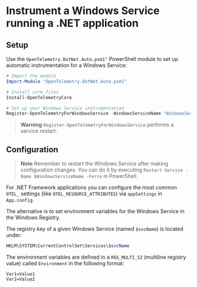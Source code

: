 # Instrument a Windows Service running a .NET application

## Setup

Use the `OpenTelemetry.DotNet.Auto.psm1"` PowerShell module
to set up automatic instrumentation for a Windows Service:

```powershell
# Import the module
Import-Module "OpenTelemetry.DotNet.Auto.psm1"

# Install core files
Install-OpenTelemetryCore

# Set up your Windows Service instrumentation
Register-OpenTelemetryForWindowsService -WindowsServiceName "WindowsServiceName" -OTelServiceName "MyServiceDisplayName"
```

> **Warning**
> `Register-OpenTelemetryForWindowsService` performs a service restart.

## Configuration

> **Note**
> Remember to restart the Windows Service after making configuration changes.
> You can do it by executing
> `Restart-Service -Name $WindowsServiceName -Force` in PowerShell.

For .NET Framework applications you can configure the most common `OTEL_` settings
(like `OTEL_RESOURCE_ATTRIBUTES`) via `appSettings` in `App.config`.

The alternative is to set environment variables for the Windows Service
in the Windows Registry.

The registry key of a given Windows Service (named `$svcName`) is located under:

```powershell
HKLM\SYSTEM\CurrentControlSet\Services\$svcName
```

The environment variables are defined
in a `REG_MULTI_SZ` (multiline registry value) called `Environment`
in the following format:

```env
Var1=Value1
Var2=Value2
```
